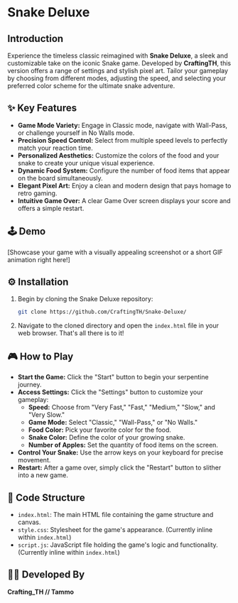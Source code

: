 # Snake Deluxe

## Introduction

Experience the timeless classic reimagined with **Snake Deluxe**, a sleek and customizable take on the iconic Snake game. Developed by **CraftingTH**, this version offers a range of settings and stylish pixel art. Tailor your gameplay by choosing from different modes, adjusting the speed, and selecting your preferred color scheme for the ultimate snake adventure.

## ✨ Key Features

* **Game Mode Variety:** Engage in Classic mode, navigate with Wall-Pass, or challenge yourself in No Walls mode.
* **Precision Speed Control:** Select from multiple speed levels to perfectly match your reaction time.
* **Personalized Aesthetics:** Customize the colors of the food and your snake to create your unique visual experience.
* **Dynamic Food System:** Configure the number of food items that appear on the board simultaneously.
* **Elegant Pixel Art:** Enjoy a clean and modern design that pays homage to retro gaming.
* **Intuitive Game Over:** A clear Game Over screen displays your score and offers a simple restart.

## 🕹️ Demo

\[Showcase your game with a visually appealing screenshot or a short GIF animation right here!]

## ⚙️ Installation

1.  Begin by cloning the Snake Deluxe repository:

    ```bash
    git clone https://github.com/CraftingTH/Snake-Deluxe/
    ```

2.  Navigate to the cloned directory and open the `index.html` file in your web browser. That's all there is to it!

## 🎮 How to Play

* **Start the Game:** Click the "Start" button to begin your serpentine journey.
* **Access Settings:** Click the "Settings" button to customize your gameplay:
    * **Speed:** Choose from "Very Fast," "Fast," "Medium," "Slow," and "Very Slow."
    * **Game Mode:** Select "Classic," "Wall-Pass," or "No Walls."
    * **Food Color:** Pick your favorite color for the food.
    * **Snake Color:** Define the color of your growing snake.
    * **Number of Apples:** Set the quantity of food items on the screen.
* **Control Your Snake:** Use the arrow keys on your keyboard for precise movement.
* **Restart:** After a game over, simply click the "Restart" button to slither into a new game.

## 📂 Code Structure

* `index.html`: The main HTML file containing the game structure and canvas.
* `style.css`: Stylesheet for the game's appearance. (Currently inline within `index.html`)
* `script.js`: JavaScript file holding the game's logic and functionality. (Currently inline within `index.html`)

## 👨‍💻 Developed By

**Crafting_TH // Tammo**
